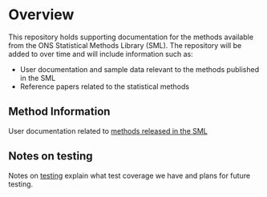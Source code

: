 # Overview

This repository holds supporting documentation for the methods available from the ONS Statistical Methods Library (SML). The repository will be added to over time and will include information such as:

* User documentation and sample data relevant to the methods published in the SML
* Reference papers related to the statistical methods
## Method Information

User documentation related to [methods released in the SML](https://github.com/ONSdigital/sml-supporting-info/method-info)

## Notes on testing

Notes on [testing](https://github.com/ONSdigital/sml-supporting-info/method-info/notesOnTesting) explain what test coverage we have and plans for future testing.